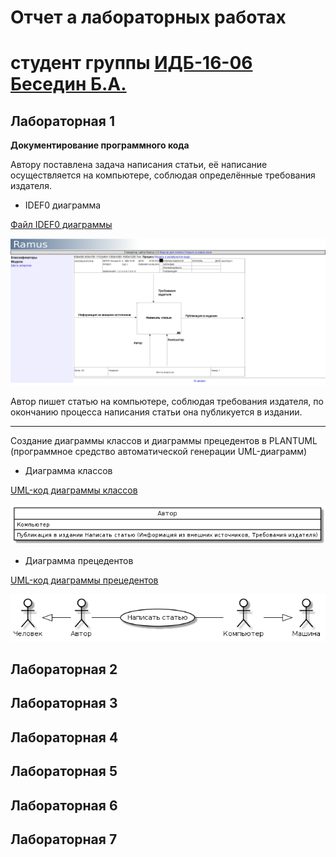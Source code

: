 # Отчет а лабораторных работах
# студент группы [ИДБ-16-06](https://github.com/stankin/design-2018/wiki/list-idb-16-06) [Беседин Б.А.](https://github.com/akumaB)

## Лабораторная 1

**Документирование программного кода**

Автору поставлена задача написания статьи, её написание осуществляется на компьютере, соблюдая определённые требования издателя.

+ IDEF0 диаграмма

[Файл IDEF0 диаграммы](https://github.com/akumaB/Besedin.github.io/blob/master/writeArticle.rsf)

![IDEF0 диаграмма](https://github.com/akumaB/Besedin.github.io/blob/master/idef0Besedin.png)

Автор пишет статью на компьютере, соблюдая требования издателя, по окончанию процесса написания статьи она публикуется в издании.

***
Создание диаграммы классов и диаграммы прецедентов в PLANTUML (программное средство автоматической генерации UML-диаграмм)

+ Диаграмма классов

[UML-код диаграммы классов](https://github.com/akumaB/Besedin.github.io/blob/master/umlClass.txt)

![Диаграмма классов](https://github.com/akumaB/Besedin.github.io/blob/master/diaClassBesedin.png)

+ Диаграмма прецедентов

[UML-код диаграммы прецедентов](https://github.com/akumaB/Besedin.github.io/blob/master/umlPrec.txt)

![Диаграмма прецедентов](https://github.com/akumaB/Besedin.github.io/blob/master/diaProcBesedin.png)

## Лабораторная 2

## Лабораторная 3

## Лабораторная 4

## Лабораторная 5

## Лабораторная 6

## Лабораторная 7

